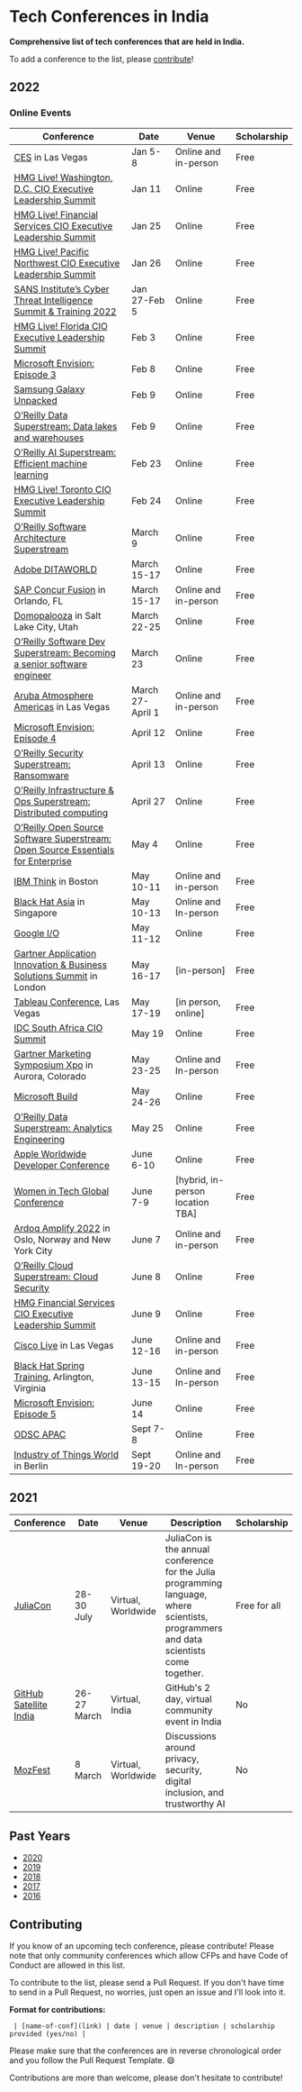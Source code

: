 # Tech Conferences in India

**Comprehensive list of tech conferences that are held in India.**

To add a conference to the list, please [contribute](#contributing)!

## 2022

### **Online Events**

| Conference | Date | Venue | Scholarship |
|--------------------|--------------|------------|-----------|
|[CES](https://www.ces.tech/) in Las Vegas|Jan 5-8|Online and in-person| Free |
|[HMG Live! Washington, D.C. CIO Executive Leadership Summit](https://hmgstrategy.com/events/upcoming-summits/2022/01/11/default-calendar/2021-washington-d.c.-cio-executive-leadership-summit) | Jan 11|Online| Free |
|[HMG Live! Financial Services CIO Executive Leadership Summit](https://hmgstrategy.com/events/upcoming-summits/2022/01/25/default-calendar/2021-financial-services-cio-executive-leadership-summit-2)| Jan 25|Online| Free |
|[HMG Live! Pacific Northwest CIO Executive Leadership Summit](https://hmgstrategy.com/events/upcoming-summits/2022/01/26/default-calendar/2021-pacific-northwest-cio-executive-leadership-summit-2)| Jan 26|Online| Free |
|[SANS Institute’s Cyber Threat Intelligence Summit & Training 2022](https://www.sans.org/cyber-security-training-events/cyber-threat-intelligence-summit-2022-live-online/?msc=summit-home)| Jan 27-Feb 5|Online| Free |
|[HMG Live! Florida CIO Executive Leadership Summit](https://hmgstrategy.com/events/upcoming-summits/2022/02/03/default-calendar/2021-florida-cio-executive-leadership-summit-2)| Feb 3 |Online| Free |
|[Microsoft Envision: Episode 3](https://envision.microsoft.com/home) | Feb 8 |Online| Free |
|[Samsung Galaxy Unpacked](https://news.samsung.com/global/invitation-galaxy-unpacked-2022-the-new-epic-standard-of-smartphone-experiences) | Feb 9 |Online| Free |
|[O’Reilly Data Superstream: Data lakes and warehouses](https://www.oreilly.com/live-events/data-superstream-data-lakes-and-warehouses/0636920064962/0636920064960/)| Feb 9 |Online| Free |
|[O’Reilly AI Superstream: Efficient machine learning](https://www.oreilly.com/live-events/ai-superstream-efficient-machine-learning/0636920064951/0636920064950/)| Feb 23|Online| Free |
|[HMG Live! Toronto CIO Executive Leadership Summit](https://hmgstrategy.com/events/upcoming-summits/2022/02/24/default-calendar/2021-toronto-cio-executive-leadership-summit)| Feb 24|Online| Free |
|[O’Reilly Software Architecture Superstream](https://www.oreilly.com/live-events/software-architecture-superstream-domain-driven-design-and-event-driven-architecture/0636920064974/0636920064973/)| March 9 |Online| Free |
|[Adobe DITAWORLD](https://2022-adobe-dita-world.meetus.adobeevents.com/) | March 15-17 |Online| Free |
|[SAP Concur Fusion](https://fusion.concur.com/) in Orlando, FL | March 15-17 |Online and in-person| Free |
|[Domopalooza](https://www.domo.com/domopalooza) in Salt Lake City, Utah| March 22-25 |Online| Free |
|[O’Reilly Software Dev Superstream: Becoming a senior software engineer](https://www.oreilly.com/live-events/software-development-superstream-becoming-a-senior-software-engineer/0636920068510/0636920068509/)| March 23|Online| Free |
|[Aruba Atmosphere Americas](https://www.arubanetworks.com/atmosphere/ams/) in Las Vegas| March 27-April 1|Online and in-person| Free |
|[Microsoft Envision: Episode 4](https://envision.microsoft.com/home) | April 12|Online| Free |
|[O’Reilly Security Superstream: Ransomware](https://www.oreilly.com/live-events/security-superstream-ransomware/0636920068513/0636920068512/)| April 13|Online| Free |
|[O’Reilly Infrastructure & Ops Superstream: Distributed computing](https://www.oreilly.com/live-events/infrastructure-ops-superstream-distributed-computing/0636920066204/0636920066203/)| April 27|Online| Free |
|[O’Reilly Open Source Software Superstream: Open Source Essentials for Enterprise](https://www.oreilly.com/live-events/open-source-software-superstream-open-source-essentials-for-enterprise/0636920066252/0636920066251/)| May 4 |Online| Free |
|[IBM Think](https://www.ibm.com/events/think/) in Boston | May 10-11 |Online and in-person| Free |
|[Black Hat Asia](https://www.blackhat.com/upcoming.html) in Singapore| May 10-13 |Online and In-person | Free |
|[Google I/O](https://io.google/2022/)| May 11-12 |Online| Free |
|[Gartner Application Innovation & Business Solutions Summit](https://www.gartner.com/en/conferences/emea/applications-uk) in London| May 16-17 |[in-person] | Free |
|[Tableau Conference](https://www.tableau.com/events/conference), Las Vegas | May 17-19 |[in person, online] | Free |
|[IDC South Africa CIO Summit](https://www.idc.com/mea/events/69266-idc-south-africa-cio-summit-2022) | May 19|Online| Free |
|[Gartner Marketing Symposium Xpo](https://www.gartner.com/en/conferences/na/marketing-symposium-us) in Aurora, Colorado| May 23-25 |Online and In-person | Free |
|[Microsoft Build](https://mybuild.microsoft.com/home)| May 24-26 |Online| Free |
|[O’Reilly Data Superstream: Analytics Engineering](https://www.oreilly.com/live-events/data-superstream-analytics-engineering/0636920064965/0636920064964/)| May 25|Online| Free |
|[Apple Worldwide Developer Conference](https://developer.apple.com/wwdc22/)| June 6-10 |Online| Free |
|[Women in Tech Global Conference](https://www.womentech.net/women-tech-conference) | June 7-9|[hybrid, in-person location TBA]| Free |
|[Ardoq Amplify 2022](https://content.ardoq.com/events/amplify-2022#section--agenda) in Oslo, Norway and New York City| June 7|Online and in-person| Free |
|[O’Reilly Cloud Superstream: Cloud Security](https://www.oreilly.com/live-events/cloud-superstream-cloud-security/0636920068516/0636920068515/)| June 8|Online| Free |
|[HMG Financial Services CIO Executive Leadership Summit](https://hmgstrategy.com/events/cio-summits/2022/06/09/default-calendar/2022-financial-services-cio-executive-leadership-summit) | June 9|Online| Free |
|[Cisco Live](https://www.ciscolive.com/us.html) in Las Vegas | June 12-16|Online and in-person| Free |
|[Black Hat Spring Training](https://www.blackhat.com/tr-22/training/schedule/index.html), Arlington, Virginia| June 13-15|Online and In-person | Free |
|[Microsoft Envision: Episode 5](https://envision.microsoft.com/home) | June 14 |Online| Free |
|[ODSC APAC](https://odsc.com/apac/)| Sept 7-8|Online| Free |
|[Industry of Things World](https://www.industryofthingsworld.com/) in Berlin | Sept 19-20|Online and In-person | Free |




## 2021

| Conference | Date | Venue | Description | Scholarship |
|------------|------|-------|-------------|-------------|
| [JuliaCon](https://juliacon.org/2021/tickets/) | 28-30 July | Virtual, Worldwide | JuliaCon is the annual conference for the Julia programming language, where scientists, programmers and data scientists come together.| Free for all |
| [GitHub Satellite India](https://githubsatellite.com/) | 26-27 March | Virtual, India | GitHub's 2 day, virtual community event in India | No |
| [MozFest](https://www.mozillafestival.org) | 8 March | Virtual, Worldwide | Discussions around privacy, security, digital inclusion, and trustworthy AI | No |


## Past Years
- [2020](year-pages/2020.md)
- [2019](year-pages/2019.md)
- [2018](year-pages/2018.md)
- [2017](year-pages/2017.md)
- [2016](year-pages/2016.md)

## Contributing

If you know of an upcoming tech conference, please contribute! Please note that only community conferences which allow CFPs and have Code of Conduct are allowed in this list.

To contribute to the list, please send a Pull Request. If you don't have time to send in a Pull Request, no worries, just open an issue and I'll look into it.

**Format for contributions:**

` | [name-of-conf](link) | date | venue | description | scholarship provided (yes/no) |`

Please make sure that the conferences are in reverse chronological order and you follow the Pull Request Template. :smile:

Contributions are more than welcome, please don't hesitate to contribute!
